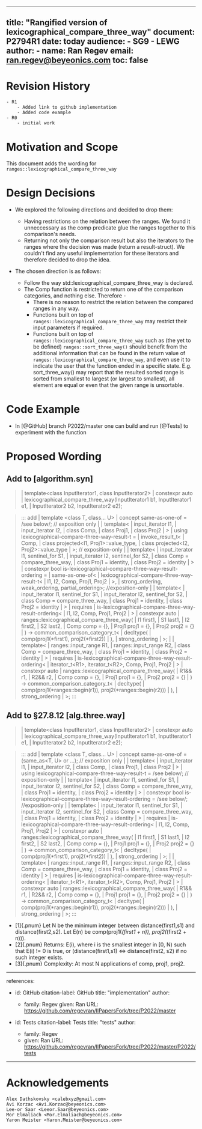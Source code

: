 

---
title: "Rangified version of lexicographical_compare_three_way"
document: P2794R1
date: today
audience: 
    - SG9
    - LEWG
author:
    - name: Ran Regev
      email: <ran.regev@beyeonics.com>
toc: false
---   




# Revision History
    - R1
        - Added link to github implementation
        - Added code example
    - R0
        - initial work

# Motivation and Scope
This document adds the wording for ```ranges::lexicographical_compare_three_way``` 

# Design Decisions

- We explored the following directions and decided to drop them:
    - Having restrictions on the relation between the ranges. We found it unneccessary as the comp predicate glue the ranges together to this comparison's needs.
    - Returning not only the comparison result but also the iterators to the ranges where the decision was made (return a result-struct). We couldn't find any useful implementation for these iterators and therefore decided to drop the idea.

- The chosen direction is as follows:
    - Follow the way std::lexicographical_compare_three_way is declared.
    - The Comp function is restricted to return one of the comparison categories, and nothing else. Therefore -
        - There is no reason to restrict the relation between the compared ranges in any way.
        - Functions built on top of ```ranges::lexicographical_compare_three_way``` may restrict their input parameters if required. 
        - Functions built on top of ```ranges::lexicographical_compare_three_way``` such as (the yet to be defined) ```ranges::sort_three_way()``` should benefit from the additional information that can be found in the return value of ```ranges::lexicographical_compare_three_way```, and even use it to indicate the user that the function ended in a specific state.  E.g. sort_three_way() may report that the resulted sorted range is sorted from smallest to largest (or largest to smallest), all element are equal or even that the given range is unsortable.

# Code Example
- In [@GitHub] branch P2022/master one can build and run [@Tests] to experiment with the function


# Proposed Wording 


## Add to [algorithm.syn]

> | template<class InputIterator1, class InputIterator2>
> |    constexpr auto
> |      lexicographical_compare_three_way(InputIterator1 b1, InputIterator1 e1,
> |                                        InputIterator2 b2, InputIterator2 e2);

> ::: add
> |    template <class T, class... U>
> |    concept same-as-one-of = /see below/; // exposition only
> |
> |    template<
> |        input_iterator I1,
> |        input_iterator I2,
> |        class Comp,
> |        class Proj1,
> |        class Proj2
> |    >
> |    using lexicographical-compare-three-way-result-t =
> |        invoke_result_t<
> |            Comp, 
> |            class projected<I1, Proj1>::value_type, 
> |            class projected<I2, Proj2>::value_type
> |        >; // exposition-only
> |
> |     template<
> |         input_iterator I1, sentinel_for<I1> S1,
> |         input_iterator I2, sentinel_for<I2> S2,
> |         class Comp = compare_three_way,
> |         class Proj1 = identity, 
> |         class Proj2 = identity
> |     >
> |    constexpr bool is-lexicographical-compare-three-way-result-ordering =
> |            same-as-one-of<
> |                lexicographical-compare-three-way-result-t<
> |                    I1, I2, Comp, Proj1, Proj2
> |                >,
> |                strong_ordering, weak_ordering, partial_ordering>; //exposition-only
> |
> |    template<
> |        input_iterator I1, sentinel_for<I1> S1,
> |        input_iterator I2, sentinel_for<I2> S2,
> |        class Comp = compare_three_way,
> |        class Proj1 = identity, 
> |        class Proj2 = identity
> |    >
> |    requires
> |        is-lexicographical-compare-three-way-result-ordering<
> |            I1, I2, Comp, Proj1, Proj2
> |        >
> |    constexpr auto
> |        ranges::lexicographical_compare_three_way( 
> |            I1 first1, 
> |            S1 last1, 
> |            I2 first2, 
> |            S2 last2, 
> |            Comp comp = {},
> |            Proj1 proj1 = {}, 
> |            Proj2 proj2 = {}
> |    ) -> common_comparison_category_t<
> |                decltype(
> |                    comp(proj1(\*first1), proj2(\*first2))
> |                ), 
> |                strong_ordering
> |         >;
> |
> |    template<
> |        ranges::input_range R1,
> |        ranges::input_range R2,
> |        class Comp = compare_three_way,
> |        class Proj1 = identity, 
> |        class Proj2 = identity
> |    >
> |    requires
> |        is-lexicographical-compare-three-way-result-ordering<
> |            iterator_t\<R1\>, iterator_t\<R2\>, Comp, Proj1, Proj2
> |        > 
> |    constexpr auto
> |        ranges::lexicographical_compare_three_way( 
> |            R1&& r1,
> |            R2&& r2,
> |            Comp comp = {},
> |            Proj1 proj1 = {}, 
> |            Proj2 proj2 = {}
> |    ) -> common_comparison_category_t<
> |                decltype(
> |                    comp(proj1(*ranges::begin(r1)), proj2(*ranges::begin(r2)))
> |                ), 
> |                strong_ordering
> |         >;
> :::

## Add to §27.8.12 [alg.three.way]

> | template<class InputIterator1, class InputIterator2>
> |   constexpr auto
> |     lexicographical_compare_three_way(InputIterator1 b1, InputIterator1 e1,
> |                                       InputIterator2 b2, InputIterator2 e2);

> ::: add
> |    template <class T, class... U>
> |    concept same-as-one-of = (same_as<T, U> or ...); // exposition only
> |
> |    template<
> |        input_iterator I1,
> |        input_iterator I2,
> |        class Comp,
> |        class Proj1,
> |        class Proj2
> |    >
> |    using lexicographical-compare-three-way-result-t = /see below/; // exposition-only
> |
> |     template<
> |         input_iterator I1, sentinel_for<I1> S1,
> |         input_iterator I2, sentinel_for<I2> S2,
> |         class Comp = compare_three_way,
> |         class Proj1 = identity, 
> |         class Proj2 = identity
> |     >
> |    constexpr bool is-lexicographical-compare-three-way-result-ordering = /see below/; //exposition-only
> |
> |    template<
> |        input_iterator I1, sentinel_for<I1> S1,
> |        input_iterator I2, sentinel_for<I2> S2,
> |        class Comp = compare_three_way,
> |        class Proj1 = identity, 
> |        class Proj2 = identity
> |    >
> |    requires
> |        is-lexicographical-compare-three-way-result-ordering<
> |            I1, I2, Comp, Proj1, Proj2
> |        >
> |    constexpr auto
> |        ranges::lexicographical_compare_three_way( 
> |            I1 first1, 
> |            S1 last1, 
> |            I2 first2, 
> |            S2 last2, 
> |            Comp comp = {},
> |            Proj1 proj1 = {}, 
> |            Proj2 proj2 = {}
> |    ) -> common_comparison_category_t<
> |                decltype(
> |                    comp(proj1(\*first1), proj2(\*first2))
> |                ), 
> |                strong_ordering
> |         >;
> |
> |    template<
> |        ranges::input_range R1,
> |        ranges::input_range R2,
> |        class Comp = compare_three_way,
> |        class Proj1 = identity, 
> |        class Proj2 = identity
> |    >
> |    requires
> |        is-lexicographical-compare-three-way-result-ordering<
> |            iterator_t\<R1\>, iterator_t\<R2\>, Comp, Proj1, Proj2
> |        > 
> |    constexpr auto
> |        ranges::lexicographical_compare_three_way( 
> |            R1&& r1,
> |            R2&& r2,
> |            Comp comp = {},
> |            Proj1 proj1 = {}, 
> |            Proj2 proj2 = {}
> |    ) -> common_comparison_category_t<
> |                decltype(
> |                    comp(proj1(\*ranges::begin(r1)), proj2(\*ranges::begin(r2)))
> |                ), 
> |                strong_ordering
> |         >;
> ::: 

- [1]{.pnum} Let N be the minimum integer between distance(first1,s1) and distance(first2,s2). Let E(n) be comp(proj1(*(first1 + n)), proj2(*(first2 + n))).
- [2]{.pnum} Returns: E(i), where i is the smallest integer in [0, N) such that E(i) != 0 is true, or (distance(first1,s1) <=> distance(first2, s2) if no such integer exists.
- [3]{.pnum} Complexity: At most N applications of comp, proj1, proj2.

---
references:
  - id: GitHub
    citation-label: GitHub
    title: "implementation"
    author:
      - family: Regev 
        given: Ran
    URL: https://github.com/regevran/IlPapersFork/tree/P2022/master

  - id: Tests
    citation-label: Tests
    title: "tests"
    author:
      - family: Regev 
      - given: Ran
    URL: https://github.com/regevran/IlPapersFork/tree/P2022/master/P2022/tests
---


# Acknowledgements
    Alex Dathskovsky <calebxyz@gmail.com> 
    Avi Korzac <Avi.Korzac@beyeonics.com> 
    Lee-or Saar <Leeor.Saar@beyeonics.com>
    Mor Elmaliach <Mor.Elmaliach@beyeonics.com>
    Yaron Meister <Yaron.Meister@beyeonics.com> 
